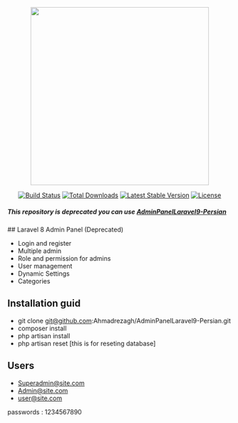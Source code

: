 <p align="center"><a href="https://laravel.com" target="_blank"><img src="https://raw.githubusercontent.com/laravel/art/master/logo-lockup/5%20SVG/2%20CMYK/1%20Full%20Color/laravel-logolockup-cmyk-red.svg" width="400"></a></p>

<p align="center">
<a href="https://travis-ci.org/laravel/framework"><img src="https://travis-ci.org/laravel/framework.svg" alt="Build Status"></a>
<a href="https://packagist.org/packages/laravel/framework"><img src="https://img.shields.io/packagist/dt/laravel/framework" alt="Total Downloads"></a>
<a href="https://packagist.org/packages/laravel/framework"><img src="https://img.shields.io/packagist/v/laravel/framework" alt="Latest Stable Version"></a>
<a href="https://packagist.org/packages/laravel/framework"><img src="https://img.shields.io/packagist/l/laravel/framework" alt="License"></a>
</p>

<h5> This repository is deprecated you can use <a href="https://github.com/Ahmadrezagh/AdminPanelLaravel9-Persian">AdminPanelLaravel9-Persian</a> </h5>
## Laravel 8 Admin Panel (Deprecated)

- Login and register
- Multiple admin
- Role and permission for admins
- User management
- Dynamic Settings
- Categories


## Installation guid

- git clone git@github.com:Ahmadrezagh/AdminPanelLaravel9-Persian.git
- composer install
- php artisan install
- php artisan reset [this is for reseting database]


## Users

- Superadmin@site.com
- Admin@site.com
- user@site.com

passwords : 1234567890



